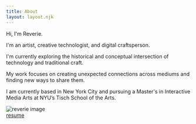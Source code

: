 ```yaml
---
title: About
layout: layout.njk
---
```

<div class="about-page">
        <div class="about-text">
        <p>Hi, I'm Reverie.</p>
        <p>I'm an artist, creative technologist, and digital craftsperson.</p>
        <p>I'm currently exploring the historical and conceptual intersection of technology and traditional craft. </p>
        <p>My work focuses on creating unexpected connections across mediums and finding new ways to share them.</p>
        <p>I am currently based in New York City and pursuing a Master's in Interactive Media Arts at NYU’s Tisch School of the Arts.</p>
        </div>
        <img src="/images/reverie.jpg" class="about-image"alt="reverie image"/>
    </div>
    </div>
    <a class="resume-link" href="/resume">resume</a>